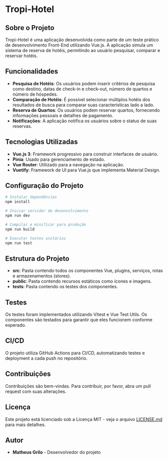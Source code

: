 # Tropi-Hotel

## Sobre o Projeto

Tropi-Hotel é uma aplicação desenvolvida como parte de um teste prático de desenvolvimento Front-End utilizando Vue.js. A aplicação simula um sistema de reserva de hotéis, permitindo ao usuário pesquisar, comparar e reservar hotéis.

## Funcionalidades

- **Pesquisa de Hotéis**: Os usuários podem inserir critérios de pesquisa como destino, datas de check-in e check-out, número de quartos e número de hóspedes.
- **Comparação de Hotéis**: É possível selecionar múltiplos hotéis dos resultados de busca para comparar suas características lado a lado.
- **Reserva de Quartos**: Os usuários podem reservar quartos, fornecendo informações pessoais e detalhes de pagamento.
- **Notificações**: A aplicação notifica os usuários sobre o status de suas reservas.

## Tecnologias Utilizadas

- **Vue.js 3**: Framework progressivo para construir interfaces de usuário.
- **Pinia**: Usado para gerenciamento de estado.
- **Vue Router**: Utilizado para a navegação na aplicação.
- **Vuetify**: Framework de UI para Vue.js que implementa Material Design.

## Configuração do Projeto

```bash
# Instalar dependências
npm install

# Iniciar servidor de desenvolvimento
npm run dev

# Compilar e minificar para produção
npm run build

# Executar testes unitários
npm run test
```

## Estrutura do Projeto

- **src**: Pasta contendo todos os componentes Vue, plugins, serviços, rotas e armazenamentos (stores).
- **public**: Pasta contendo recursos estáticos como ícones e imagens.
- **tests**: Pasta contendo os testes dos componentes.

## Testes

Os testes foram implementados utilizando Vitest e Vue Test Utils. Os componentes são testados para garantir que eles funcionem conforme esperado.

## CI/CD

O projeto utiliza GitHub Actions para CI/CD, automatizando testes e deployment a cada push no repositório.

## Contribuições

Contribuições são bem-vindas. Para contribuir, por favor, abra um pull request com suas alterações.

## Licença

Este projeto está licenciado sob a Licença MIT - veja o arquivo [LICENSE.md](LICENSE.md) para mais detalhes.

## Autor

- **Matheus Grilo** - Desenvolvedor do projeto
